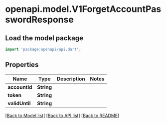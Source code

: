 # openapi.model.V1ForgetAccountPasswordResponse

## Load the model package
```dart
import 'package:openapi/api.dart';
```

## Properties
Name | Type | Description | Notes
------------ | ------------- | ------------- | -------------
**accountId** | **String** |  | 
**token** | **String** |  | 
**validUntil** | **String** |  | 

[[Back to Model list]](../README.md#documentation-for-models) [[Back to API list]](../README.md#documentation-for-api-endpoints) [[Back to README]](../README.md)


